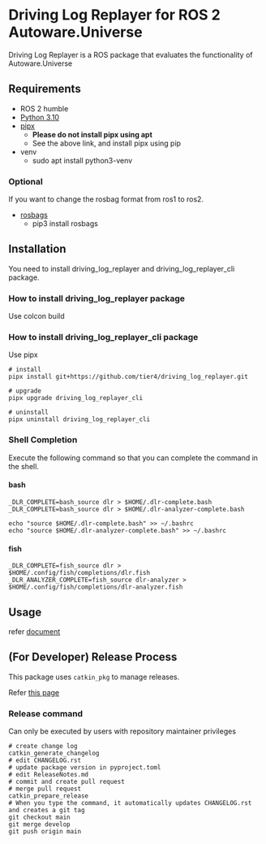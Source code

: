 # Driving Log Replayer for ROS 2 Autoware.Universe

Driving Log Replayer is a ROS package that evaluates the functionality of Autoware.Universe

## Requirements

- ROS 2 humble
- [Python 3.10](https://www.python.org/)
- [pipx](https://pipxproject.github.io/pipx/)
  - **Please do not install pipx using apt**
  - See the above link, and install pipx using pip
- venv
  - sudo apt install python3-venv

### Optional

If you want to change the rosbag format from ros1 to ros2.

- [rosbags](https://gitlab.com/ternaris/rosbags)
  - pip3 install rosbags

## Installation

You need to install driving_log_replayer and driving_log_replayer_cli package.

### How to install driving_log_replayer package

Use colcon build

### How to install driving_log_replayer_cli package

Use pipx

```shell
# install
pipx install git+https://github.com/tier4/driving_log_replayer.git

# upgrade
pipx upgrade driving_log_replayer_cli

# uninstall
pipx uninstall driving_log_replayer_cli
```

### Shell Completion

Execute the following command so that you can complete the command in the shell.

#### bash

```shell
_DLR_COMPLETE=bash_source dlr > $HOME/.dlr-complete.bash
_DLR_COMPLETE=bash_source dlr > $HOME/.dlr-analyzer-complete.bash

echo "source $HOME/.dlr-complete.bash" >> ~/.bashrc
echo "source $HOME/.dlr-analyzer-complete.bash" >> ~/.bashrc
```

#### fish

```shell
_DLR_COMPLETE=fish_source dlr > $HOME/.config/fish/completions/dlr.fish
_DLR_ANALYZER_COMPLETE=fish_source dlr-analyzer > $HOME/.config/fish/completions/dlr-analyzer.fish
```

## Usage

refer [document](https://tier4.github.io/driving_log_replayer/)

## (For Developer) Release Process

This package uses `catkin_pkg` to manage releases.

Refer [this page](https://wiki.ros.org/bloom/Tutorials/ReleaseCatkinPackage)

### Release command

Can only be executed by users with repository maintainer privileges

```shell
# create change log
catkin_generate_changelog
# edit CHANGELOG.rst
# update package version in pyproject.toml
# edit ReleaseNotes.md
# commit and create pull request
# merge pull request
catkin_prepare_release
# When you type the command, it automatically updates CHANGELOG.rst and creates a git tag
git checkout main
git merge develop
git push origin main
```
